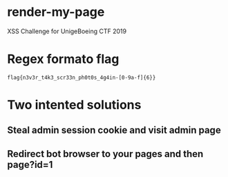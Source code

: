# render-my-page
XSS Challenge for UnigeBoeing CTF 2019

# Regex formato flag
```flag{n3v3r_t4k3_scr33n_ph0t0s_4g4in-[0-9a-f]{6}}```

# Two intented solutions

## Steal admin session cookie and visit admin page
## Redirect bot browser to your pages and then page?id=1
